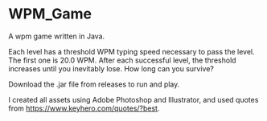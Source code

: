 # WPM_Game
A wpm game written in Java.

Each level has a threshold WPM typing speed necessary to pass the level. The first one is 20.0 WPM. After each successful level, the threshold increases until you inevitably lose. How long can you survive?

Download the .jar file from releases to run and play.

I created all assets using Adobe Photoshop and Illustrator, and used quotes from https://www.keyhero.com/quotes/?best.
